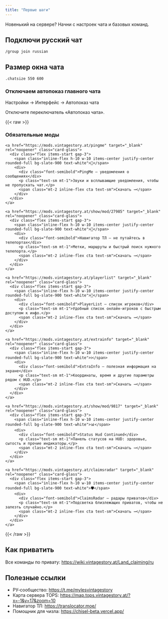 ```yaml
---
title: "Первые шаги"
---
```


Новенький на сервере? Начни с настроек чата и базовых команд.

## Подключи русский чат
```
/group join russian
```

## Размер окна чата
```
.chatsize 550 600
```

<h3 class="mt-6 mb-2 text-base font-semibold">Отключаем автопоказ главного чата</h3>
<div class="flex flex-wrap items-center gap-2 text-sm my-2">
  <span class="px-3 py-1 rounded-md bg-slate-100 font-medium">Настройки</span>
  <span class="text-slate-400">→</span>
  <span class="px-3 py-1 rounded-md bg-slate-100 font-medium">Интерфейс</span>
  <span class="text-slate-400">→</span>
  <span class="px-3 py-1 rounded-md bg-slate-100 font-medium">Автопоказ чата</span>
</div>
<p class="text-slate-600 text-sm">Отключите переключатель «Автопоказ чата».</p>

{{< raw >}}
<div class="not-prose mt-10">
  <h3 class="mb-3 text-lg font-semibold">Обязательные моды</h3>
  <div class="grid grid-cols-1 md:grid-cols-2 gap-4">

    <a href="https://mods.vintagestory.at/pingme" target="_blank" rel="noopener" class="card-glass">
      <div class="flex items-start gap-3">
        <span class="inline-flex h-10 w-10 items-center justify-center rounded-full bg-slate-900 text-white">🔔</span>
        <div>
          <div class="font-semibold">PingMe — уведомления о сообщениях</div>
          <p class="text-sm mt-1">Звуки и всплывающие уведомления, чтобы не пропускать чат.</p>
          <span class="mt-2 inline-flex cta text-sm">Скачать →</span>
        </div>
      </div>
    </a>

    <a href="https://mods.vintagestory.at/show/mod/27985" target="_blank" rel="noopener" class="card-glass">
      <div class="flex items-start gap-3">
        <span class="inline-flex h-10 w-10 items-center justify-center rounded-full bg-slate-900 text-white">🧭</span>
        <div>
          <div class="font-semibold">Навигатор ТЛ — не путайтесь в телепортах</div>
          <p class="text-sm mt-1">Метки, маршруты и быстрый поиск нужного телепорта.</p>
          <span class="mt-2 inline-flex cta text-sm">Скачать →</span>
        </div>
      </div>
    </a>

    <a href="https://mods.vintagestory.at/playerlist" target="_blank" rel="noopener" class="card-glass">
      <div class="flex items-start gap-3">
        <span class="inline-flex h-10 w-10 items-center justify-center rounded-full bg-slate-900 text-white">👥</span>
        <div>
          <div class="font-semibold">PlayerList — список игроков</div>
          <p class="text-sm mt-1">Удобный список онлайн-игроков с быстрым доступом к инфо.</p>
          <span class="mt-2 inline-flex cta text-sm">Скачать →</span>
        </div>
      </div>
    </a>

    <a href="https://mods.vintagestory.at/extrainfo" target="_blank" rel="noopener" class="card-glass">
      <div class="flex items-start gap-3">
        <span class="inline-flex h-10 w-10 items-center justify-center rounded-full bg-slate-900 text-white">ℹ️</span>
        <div>
          <div class="font-semibold">ExtraInfo — полезная информация на экране</div>
          <p class="text-sm mt-1">Координаты, время и другие параметры рядом с HUD.</p>
          <span class="mt-2 inline-flex cta text-sm">Скачать →</span>
        </div>
      </div>
    </a>

    <a href="https://mods.vintagestory.at/show/mod/9817" target="_blank" rel="noopener" class="card-glass">
      <div class="flex items-start gap-3">
        <span class="inline-flex h-10 w-10 items-center justify-center rounded-full bg-slate-900 text-white">📊</span>
        <div>
          <div class="font-semibold">Status Hud Continued</div>
          <p class="text-sm mt-1">Панель статусов на HUD: здоровье, сытость и прочие индикаторы.</p>
          <span class="mt-2 inline-flex cta text-sm">Скачать →</span>
        </div>
      </div>
    </a>

    <a href="https://mods.vintagestory.at/claimsradar" target="_blank" rel="noopener" class="card-glass">
      <div class="flex items-start gap-3">
        <span class="inline-flex h-10 w-10 items-center justify-center rounded-full bg-slate-900 text-white">🛡️</span>
        <div>
          <div class="font-semibold">ClaimsRadar — радары приватов</div>
          <p class="text-sm mt-1">Подсветка близлежащих приватов, чтобы не залезть случайно.</p>
          <span class="mt-2 inline-flex cta text-sm">Скачать →</span>
        </div>
      </div>
    </a>

  </div>
</div>
{{< /raw >}}




## Как приватить
Все команды по привату: <https://wiki.vintagestory.at/Land_claiming/ru>

## Полезные ссылки
- РУ‑сообщество: <https://t.me/mylesvintagestory>
- Карта сервера TOPS: <https://map.tops.vintagestory.at/?x=-1&y=17&zoom=10>
- Навигатор ТЛ: <https://translocator.moe/>
- Помощник для чизла: <https://chisel-beta.vercel.app/>
